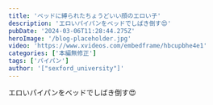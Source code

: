 ```yaml
---
title: 'ベッドに縛られたちょうどいい顔のエロい子'
description: 'エロいパイパンをベッドでしばき倒す😍'
pubDate: '2024-03-06T11:28:44.275Z'
heroImage: '/blog-placeholder.jpg'
video: 'https://www.xvideos.com/embedframe/hbcupbhe4e1'
categories: ['本編無修正']
tags: ['パイパン']
author: '["sexford_university"]'
---
```


エロいパイパンをベッドでしばき倒す😍
